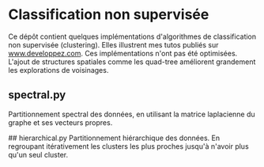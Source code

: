 # Classification non supervisée
Ce dépôt contient quelques implémentations d'algorithmes de classification non supervisée (clustering). Elles illustrent mes tutos publiés sur www.developpez.com.
Ces implémentations n'ont pas été optimisées. L'ajout de structures spatiales comme les quad-tree améliorent grandement les explorations de voisinages.

## spectral.py
Partitionnement spectral des données, en utilisant la matrice laplacienne du graphe et ses vecteurs propres.

## hierarchical.py
Partitionnement hiérarchique des données. En regroupant itérativement les clusters les plus proches jusqu'à n'avoir plus qu'un seul cluster.